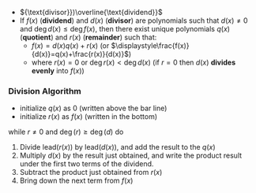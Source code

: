 
- ${\text{divisor}})\overline{\text{dividend}}$
- If $f(x)$ (**dividend**) and $d(x)$ (**divisor**) are polynomials such that $d(x)\neq 0$ and $\deg{d(x)}\leq\deg f(x)$, then there exist unique polynomials $q(x)$ (**quotient**) and $r(x)$ (**remainder**) such that: 
	- $f(x)=d(x)q(x)+r(x)$ (or $\displaystyle\frac{f(x)}{d(x)}=q(x)+\frac{r(x)}{d(x)}$)
	- where $r(x)=0$ or $\deg{r(x)} <\deg{d(x)}$ (if $r=0$ then $d(x)$ **divides evenly** into $f(x)$)

### Division Algorithm 

- initialize $q(x)$ as $0$ (written above the bar line)
- initialize $r(x)$ as $f(x)$ (written in the bottom)

while $r\neq0$ and $\deg(r) \geq \deg(d)$ do

1. Divide $\text{lead}(r(x))$ by $\text{lead}(d(x))$, and add the result to the $q(x)$
2. Multiply $d(x)$ by the result just obtained, and write the product result under the first two terms of the dividend.
3. Subtract the product just obtained from $r(x)$
4. Bring down the next term from $f(x)$
